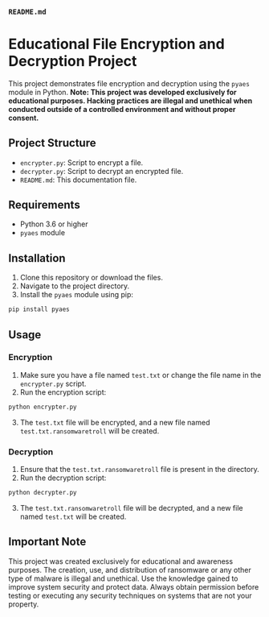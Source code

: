 ### `README.md`

# Educational File Encryption and Decryption Project

This project demonstrates file encryption and decryption using the `pyaes` module in Python. **Note: This project was developed exclusively for educational purposes. Hacking practices are illegal and unethical when conducted outside of a controlled environment and without proper consent.**

## Project Structure

- `encrypter.py`: Script to encrypt a file.
- `decrypter.py`: Script to decrypt an encrypted file.
- `README.md`: This documentation file.

## Requirements

- Python 3.6 or higher
- `pyaes` module

## Installation

1. Clone this repository or download the files.
2. Navigate to the project directory.
3. Install the `pyaes` module using pip:

```sh
pip install pyaes
```

## Usage

### Encryption

1. Make sure you have a file named `test.txt` or change the file name in the `encrypter.py` script.
2. Run the encryption script:

```sh
python encrypter.py
```

3. The `test.txt` file will be encrypted, and a new file named `test.txt.ransomwaretroll` will be created.

### Decryption

1. Ensure that the `test.txt.ransomwaretroll` file is present in the directory.
2. Run the decryption script:

```sh
python decrypter.py
```

3. The `test.txt.ransomwaretroll` file will be decrypted, and a new file named `test.txt` will be created.

## Important Note

This project was created exclusively for educational and awareness purposes. The creation, use, and distribution of ransomware or any other type of malware is illegal and unethical. Use the knowledge gained to improve system security and protect data. Always obtain permission before testing or executing any security techniques on systems that are not your property.
